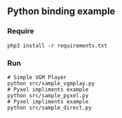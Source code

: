 ## Python binding example

### Require

```
php3 install -r requirements.txt
```

### Run

```
# Simple VGM Player
python src/sample_vgmplay.py
# Pyxel impliments example
python src/sample_pyxel.py
# Pyxel impliments example
python src/sample_direct.py
```
